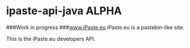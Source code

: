 ipaste-api-java ALPHA 
===============
###Work in progress
###www.iPaste.eu
iPaste.eu is a pastebin-like site.

This is the iPaste.eu developers API.




